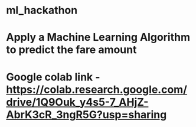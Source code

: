 # ml_hackathon
# Apply a Machine Learning Algorithm to predict the fare amount
# Google colab link - https://colab.research.google.com/drive/1Q9Ouk_y4s5-7_AHjZ-AbrK3cR_3ngR5G?usp=sharing
